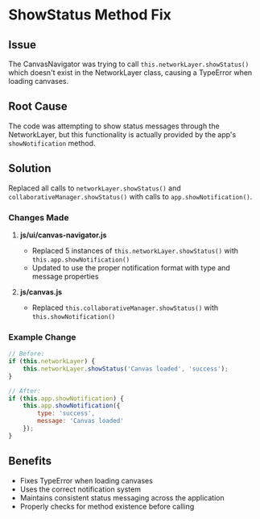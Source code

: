 # ShowStatus Method Fix

## Issue
The CanvasNavigator was trying to call `this.networkLayer.showStatus()` which doesn't exist in the NetworkLayer class, causing a TypeError when loading canvases.

## Root Cause
The code was attempting to show status messages through the NetworkLayer, but this functionality is actually provided by the app's `showNotification` method.

## Solution
Replaced all calls to `networkLayer.showStatus()` and `collaborativeManager.showStatus()` with calls to `app.showNotification()`.

### Changes Made

1. **js/ui/canvas-navigator.js**
   - Replaced 5 instances of `this.networkLayer.showStatus()` with `this.app.showNotification()`
   - Updated to use the proper notification format with type and message properties

2. **js/canvas.js**
   - Replaced `this.collaborativeManager.showStatus()` with `this.showNotification()`

### Example Change
```javascript
// Before:
if (this.networkLayer) {
    this.networkLayer.showStatus('Canvas loaded', 'success');
}

// After:
if (this.app.showNotification) {
    this.app.showNotification({
        type: 'success',
        message: 'Canvas loaded'
    });
}
```

## Benefits
- Fixes TypeError when loading canvases
- Uses the correct notification system
- Maintains consistent status messaging across the application
- Properly checks for method existence before calling